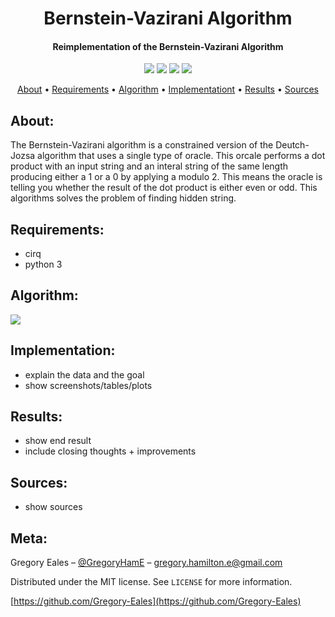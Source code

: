<h1 align="center"> Bernstein-Vazirani Algorithm </h1>

<h4 align="center"> Reimplementation of the Bernstein-Vazirani Algorithm </h4>

<p align="center">
  <img src="https://img.shields.io/badge/Python-v3.6+-blue.svg">
  <img src="https://img.shields.io/badge/Dependency-v1.3-orange.svg">
  <img src="https://img.shields.io/badge/Build-Passing-green.svg">
  <img src="https://img.shields.io/badge/License-MIT-blue.svg">
</p>

<p align="center">
  <a href="#About">About</a> •
  <a href="#Requirements">Requirements</a> •
  <a href="#Algorithm">Algorithm</a> •
  <a href="#Implementation">Implementationt</a> •
  <a href="#Results">Results</a> •
  <a href="#Sources">Sources</a>
</p>

## About:
The Bernstein-Vazirani algorithm is a constrained version of the Deutch-Jozsa algorithm that uses a single type of oracle. This orcale performs a dot product with an input string and an interal string of the same length producing either a 1 or a 0 by applying a modulo 2. This means the oracle is telling you whether the result of the dot product is either even or odd. This algorithms solves the problem of finding hidden string.

## Requirements:
- cirq
- python 3

## Algorithm:

<img src="https://render.githubusercontent.com/render/math?math=\large f\{0, 1\}^{n} \rightarrow \{0, 1\}">

## Implementation:
- explain the data and the goal
- show screenshots/tables/plots

## Results:
- show end result 
- include closing thoughts + improvements

## Sources:
- show sources

## Meta:

Gregory Eales – [@GregoryHamE](https://twitter.com/GregoryHamE) – gregory.hamilton.e@gmail.com

Distributed under the MIT license. See ``LICENSE`` for more information.

[https://github.com/Gregory-Eales](https://github.com/Gregory-Eales)



